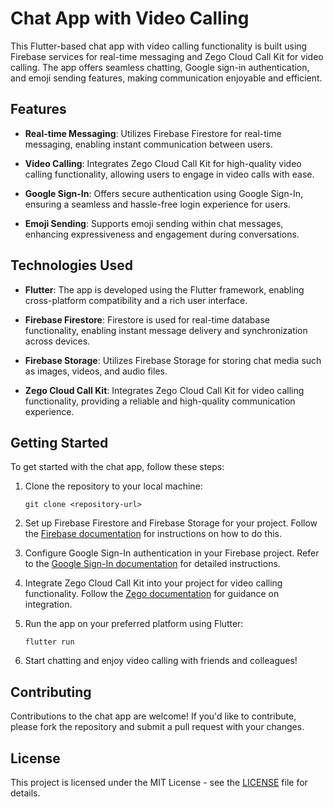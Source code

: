# Chat App with Video Calling

This Flutter-based chat app with video calling functionality is built using Firebase services for real-time messaging and Zego Cloud Call Kit for video calling. The app offers seamless chatting, Google sign-in authentication, and emoji sending features, making communication enjoyable and efficient.

## Features

- **Real-time Messaging**: Utilizes Firebase Firestore for real-time messaging, enabling instant communication between users.
  
- **Video Calling**: Integrates Zego Cloud Call Kit for high-quality video calling functionality, allowing users to engage in video calls with ease.

- **Google Sign-In**: Offers secure authentication using Google Sign-In, ensuring a seamless and hassle-free login experience for users.

- **Emoji Sending**: Supports emoji sending within chat messages, enhancing expressiveness and engagement during conversations.

## Technologies Used

- **Flutter**: The app is developed using the Flutter framework, enabling cross-platform compatibility and a rich user interface.

- **Firebase Firestore**: Firestore is used for real-time database functionality, enabling instant message delivery and synchronization across devices.

- **Firebase Storage**: Utilizes Firebase Storage for storing chat media such as images, videos, and audio files.

- **Zego Cloud Call Kit**: Integrates Zego Cloud Call Kit for video calling functionality, providing a reliable and high-quality communication experience.

## Getting Started

To get started with the chat app, follow these steps:

1. Clone the repository to your local machine:

   ```
   git clone <repository-url>
   ```

2. Set up Firebase Firestore and Firebase Storage for your project. Follow the [Firebase documentation](https://firebase.google.com/docs/flutter/setup) for instructions on how to do this.

3. Configure Google Sign-In authentication in your Firebase project. Refer to the [Google Sign-In documentation](https://firebase.google.com/docs/auth/web/google-signin) for detailed instructions.

4. Integrate Zego Cloud Call Kit into your project for video calling functionality. Follow the [Zego documentation](https://doc-en.zego.im/en/3081.html) for guidance on integration.

5. Run the app on your preferred platform using Flutter:

   ```
   flutter run
   ```

6. Start chatting and enjoy video calling with friends and colleagues!

## Contributing

Contributions to the chat app are welcome! If you'd like to contribute, please fork the repository and submit a pull request with your changes.

## License

This project is licensed under the MIT License - see the [LICENSE](LICENSE) file for details.
